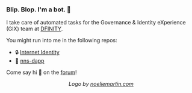 ### Blip. Blop. I'm a bot. 🤖

I take care of automated tasks for the Governance & Identity eXperience (GIX) team at [DFINITY](https://github.com/dfinity).

You might run into me in the following repos:

* 🔒 [Internet Identity](https://github.com/dfinity/internet-identity)
* 🤝 [nns-dapp](https://github.com/dfinity/nns-dapp)

Come say hi 👋 on the [forum](http://forum.dfinity.org)!

<!--
**gix-bot/gix-bot** is a ✨ _special_ ✨ repository because its `README.md` (this file) appears on your GitHub profile.

Here are some ideas to get you started:

- 🔭 I’m currently working on ...
- 🌱 I’m currently learning ...
- 👯 I’m looking to collaborate on ...
- 🤔 I’m looking for help with ...
- 💬 Ask me about ...
- 📫 How to reach me: ...
- 😄 Pronouns: ...
- ⚡ Fun fact: ...
-->






<p align="center">
  <em>Logo by <a href="https://noeliemartin.com">noeliemartin.com</a></em>
</p>
